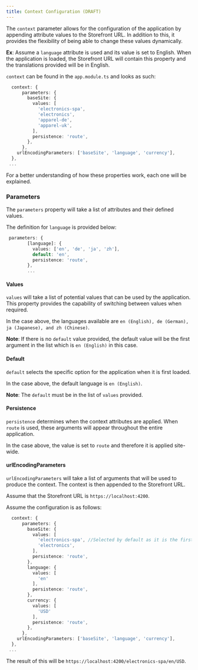```yaml
---
title: Context Configuration (DRAFT)
---
```


The `context` parameter allows for the configuration of the application by appending attribute values to the Storefront URL.
In addition to this, it provides the flexibility of being able to change these values dynamically.

**Ex**: Assume a `language` attribute is used and its value is set to English.
When the application is loaded, the Storefront URL will contain this property and the translations provided will be in English.

`context` can be found in the `app.module.ts` and looks as such:

```typescript
  context: {
      parameters: {
        baseSite: {
          values: [
            'electronics-spa',
            'electronics',
            'apparel-de',
            'apparel-uk',
          ],
          persistence: 'route',
        },
      },
    urlEncodingParameters: ['baseSite', 'language', 'currency'],
  },
 ...
```

For a better understanding of how these properties work, each one will be explained.

### Parameters

The `parameters` property will take a list of attributes and their defined values.

The definition for `language` is provided below:

```typescript
 parameters: {
        [language]: {
          values: ['en', 'de', 'ja', 'zh'],
          default: 'en',
          persistence: 'route',
        },
        ...
```

#### Values

`values` will take a list of potential values that can be used by the application.
This property provides the capability of switching between values when required.

In the case above, the languages available are `en (English), de (German), ja (Japanese), and zh (Chinese)`.

**Note**: If there is no `default` value provided, the default value will be the first argument in the list which is `en (English)` in this case.

#### Default

`default` selects the specific option for the application when it is first loaded.

In the case above, the default language is `en (English)`.

**Note**: The `default` must be in the list of `values` provided.

#### Persistence

`persistence` determines when the context attributes are applied.
When `route` is used, these arguments will appear throughout the entire application.

In the case above, the value is set to `route` and therefore it is applied site-wide.

#### urlEncodingParameters

`urlEncodingParameters` will take a list of arguments that will be used to produce the context. The context is then appended to the Storefront
URL.

Assume that the Storefront URL is `https://localhost:4200`.

Assume the configuration is as follows:

```typescript
  context: {
      parameters: {
        baseSite: {
          values: [
            'electronics-spa', //Selected by default as it is the first argument in the list
            'electronics',
          ],
          persistence: 'route',
        },
        language: {
          values: [
            'en'
          ],
          persistence: 'route',
        },
        currency: {
          values: [
            'USD'
          ],
          persistence: 'route',
        },
      },
    urlEncodingParameters: ['baseSite', 'language', 'currency'],
  },
 ...
```

The result of this will be `https://localhost:4200/electronics-spa/en/USD`.
